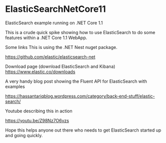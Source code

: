 # ElasticSearchNetCore11
ElasticSearch example running on .NET Core 1.1

This is a crude quick spike showing how to use ElasticSearch to do some features within a .NET Core 1.1 WebApp.

Some links
This is using the .NET Nest nuget package.

https://github.com/elastic/elasticsearch-net

Download page (download ElasticSearch and Kibana)
https://www.elastic.co/downloads

A very handy blog post showing the Fluent API for ElasticSearch with examples

https://hassantariqblog.wordpress.com/category/back-end-stuff/elastic-search/

Youtube describing this in action

https://youtu.be/Z98Nz7O6vzs

Hope this helps anyone out there who needs to get ElasticSearch started up and going quickly.


